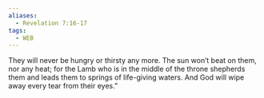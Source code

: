 ```yaml
---
aliases:
  - Revelation 7:16-17
tags:
  - WEB
---
```

They will never be hungry or thirsty any more. The sun won’t beat on them, nor any heat; for the Lamb who is in the middle of the throne shepherds them and leads them to springs of life-giving waters. And God will wipe away every tear from their eyes.”